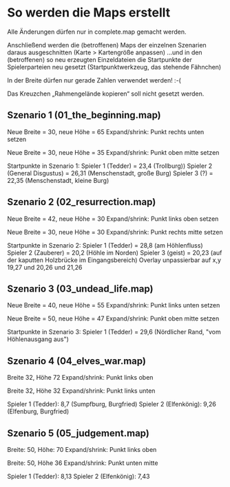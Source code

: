 # So werden die Maps erstellt

Alle Änderungen dürfen nur in complete.map gemacht werden.

Anschließend werden die (betroffenen) Maps der einzelnen Szenarien daraus ausgeschnitten 
(Karte > Kartengröße anpassen)
...und in den (betroffenen) so neu erzeugten Einzeldateien die Startpunkte der Spielerparteien neu gesetzt
(Startpunktwerkzeug, das stehende Fähnchen)

In der Breite dürfen nur gerade Zahlen verwendet werden! :-(

Das Kreuzchen „Rahmengelände kopieren“ soll nicht gesetzt werden.

## Szenario 1 (01_the_beginning.map)

Neue Breite = 30, neue Höhe = 65
Expand/shrink: Punkt rechts unten setzen

Neue Breite = 30, neue Höhe = 35
Expand/shrink: Punkt oben mitte setzen

Startpunkte in Szenario 1:
Spieler 1 (Tedder) = 23,4 (Trollburg))
Spieler 2 (General Disgustus) = 26,31 (Menschenstadt, große Burg)
Spieler 3 (?) = 22,35 (Menschenstadt, kleine Burg)

## Szenario 2 (02_resurrection.map)

Neue Breite = 42, neue Höhe = 30
Expand/shrink: Punkt links oben setzen

Neue Breite = 30, neue Höhe = 30
Expand/shrink: Punkt rechts mitte setzen

Startpunkte in Szenario 2:
Spieler 1 (Tedder) = 28,8 (am Höhlenfluss)
Spieler 2 (Zauberer) = 20,2 (Höhle im Norden) 
Spieler 3 (geist) = 20,23 (auf der kaputten Holzbrücke im Eingangsbereich)
Overlay unpassierbar auf x,y 19,27 und 20,26 und 21,26

## Szenario 3 (03_undead_life.map)

Neue Breite = 40, neue Höhe = 55
Expand/shrink: Punkt links unten setzen

Neue Breite = 50, neue Höhe = 47
Expand/shrink: Punkt oben mitte setzen

Startpunkte in Szenario 3:
Spieler 1 (Tedder) = 29,6 (Nördlicher Rand, "vom Höhlenausgang aus")

## Szenario 4 (04_elves_war.map)

Breite 32, Höhe 72
Expand/shrink: Punkt links oben

Breite 32, Höhe 32
Expand/shrink: Punkt links unten

Spieler 1 (Tedder): 8,7 (Sumpfburg, Burgfried)
Spieler 2 (Elfenkönig): 9,26 (Elfenburg, Burgfried)

## Szenario 5 (05_judgement.map)
Breite: 50, Höhe: 70
Expand/shrink: Punkt links oben

Breite: 50, Höhe 36
Expand/shrink: Punkt unten mitte

Spieler 1 (Tedder): 8,13
Spieler 2 (Elfenkönig): 7,43
